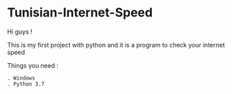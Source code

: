 # Tunisian-Internet-Speed
Hi guys !

This is my first project with python and it is a program to check your internet speed

Things you need :

	. Windows
	. Python 3.7
 

  
